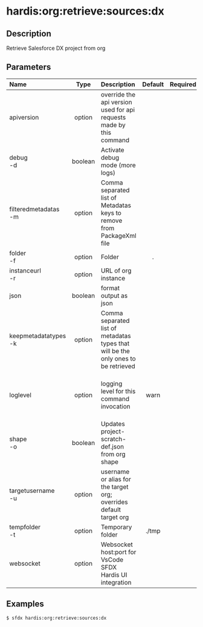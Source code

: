 <!-- This file has been generated with command 'sfdx hardis:doc:plugin:generate'. Please do not update it manually or it may be overwritten -->
# hardis:org:retrieve:sources:dx

## Description

Retrieve Salesforce DX project from org

## Parameters

|Name|Type|Description|Default|Required|Options|
|:---|:--:|:----------|:-----:|:------:|:-----:|
|apiversion|option|override the api version used for api requests made by this command||||
|debug<br/>-d|boolean|Activate debug mode (more logs)||||
|filteredmetadatas<br/>-m|option|Comma separated list of Metadatas keys to remove from PackageXml file||||
|folder<br/>-f|option|Folder|.|||
|instanceurl<br/>-r|option|URL of org instance||||
|json|boolean|format output as json||||
|keepmetadatatypes<br/>-k|option|Comma separated list of metadatas types that will be the only ones to be retrieved||||
|loglevel|option|logging level for this command invocation|warn||trace<br/>debug<br/>info<br/>warn<br/>error<br/>fatal|
|shape<br/>-o|boolean|Updates project-scratch-def.json from org shape||||
|targetusername<br/>-u|option|username or alias for the target org; overrides default target org||||
|tempfolder<br/>-t|option|Temporary folder|./tmp|||
|websocket|option|Websocket host:port for VsCode SFDX Hardis UI integration||||

## Examples

```shell
$ sfdx hardis:org:retrieve:sources:dx
```


